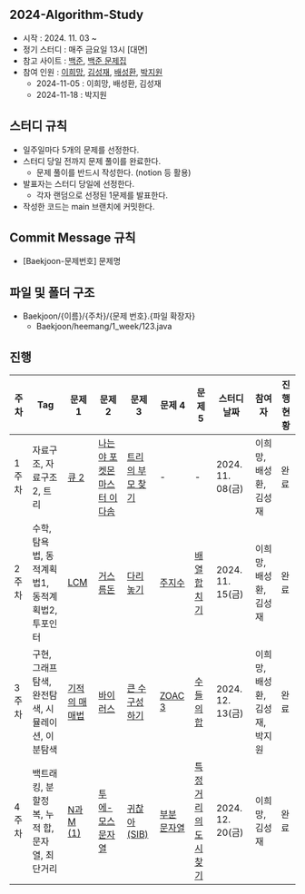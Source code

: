 ## 2024-Algorithm-Study
- 시작 : 2024. 11. 03 ~
- 정기 스터디 : 매주 금요일 13시 [대면]
- 참고 사이트 : [백준](https://www.acmicpc.net/), [백준 문제집](https://github.com/tony9402/baekjoon?tab=readme-ov-file)
- 참여 인원 : [이희망](https://github.com/heemanglee), [김성재](https://github.com/sjk0503), [배성환](https://github.com/pear-c), [박지원](https://github.com/PG1tHub)
  - 2024-11-05 : 이희망, 배성환, 김성재
  - 2024-11-18 : 박지원

## 스터디 규칙
- 일주일마다 5개의 문제를 선정한다.
- 스터디 당일 전까지 문제 풀이를 완료한다.
  - 문제 풀이를 반드시 작성한다. (notion 등 활용)
- 발표자는 스터디 당일에 선정한다.
  - 각자 랜덤으로 선정된 1문제를 발표한다.
- 작성한 코드는 main 브랜치에 커밋한다.

## Commit Message 규칙
- [Baekjoon-문제번호] 문제명

## 파일 및 폴더 구조
- Baekjoon/{이름}/{주차}/{문제 번호}.{파일 확장자}
  - Baekjoon/heemang/1_week/123.java

## 진행

| **주차** | **Tag** | **문제 1** | **문제 2** | **문제 3** | **문제 4** | **문제 5** | **스터디 날짜** | **참여자** | **진행 현황** |
| -------- | ------------------- | ------------------------------------------------------------ | ------------------------------------------------------------ | ------------------------------------------------------------ | ------------------------------------------------------------ | ------------------------------------------------------------ | -------------------------- | ------------------- | ------------------- |
| 1주차 | 자료구조, 자료구조2, 트리 | [큐 2](https://www.acmicpc.net/problem/18258) | [나는야 포켓몬 마스터 이다솜](https://www.acmicpc.net/problem/1620) | [트리의 부모 찾기](https://www.acmicpc.net/problem/11725) |  -  |  -  | 2024. 11. 08(금) | 이희망, 배성환, 김성재 | 완료
| 2주차 | 수학, 탐욕법, 동적계획법1, 동적계획법2, 투포인터  | [LCM](https://www.acmicpc.net/problem/5347) | [거스름돈](https://www.acmicpc.net/problem/14916) | [다리 놓기](https://www.acmicpc.net/problem/1010) | [주지수](https://www.acmicpc.net/problem/15724) | [배열 합치기](https://www.acmicpc.net/problem/11728) | 2024. 11. 15(금) | 이희망, 배성환, 김성재 | 완료
| 3주차 | 구현, 그래프 탐색, 완전탐색, 시뮬레이션, 이분탐색 | [기적의 매매법](https://www.acmicpc.net/problem/20546) | [바이러스](https://www.acmicpc.net/problem/2606) | [큰 수 구성하기](https://www.acmicpc.net/problem/18511) | [ZOAC 3](https://www.acmicpc.net/problem/20436) | [수들의 합](https://www.acmicpc.net/problem/1789) | 2024. 12. 13(금) | 이희망, 배성환, 김성재, 박지원 | 완료
| 4주차 | 백트래킹, 분할정복, 누적 합, 문자열, 최단거리 | [N과 M (1)](https://www.acmicpc.net/problem/15649) | [투에-모스 문자열](https://www.acmicpc.net/problem/18222) | [귀찮아 (SIB)](https://www.acmicpc.net/problem/14929) | [부분 문자열](https://www.acmicpc.net/problem/6550) | [특정 거리의 도시 찾기](https://www.acmicpc.net/problem/18352) | 2024. 12. 20(금) | 이희망, 김성재 | 완료



